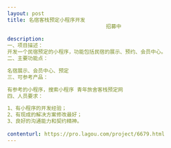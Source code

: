 ```yaml
---                
layout: post       
title: 名宿客栈预定小程序开发
                                招募中
           
description: 
一、项目描述：
开发一个民宿预定的小程序，功能包括民宿的展示、预约、会员中心。
二、主要功能点：

名宿展示、会员中心、预定
三、可参考产品：

有参考的小程序，搜索小程序 青年旅舍客栈预定网
四、人员要求：

1、有小程序的开发经验；
2、有现成的解决方案修改最好；
3、良好的沟通能力和契约精神。
     
contenturl: https://pro.lagou.com/project/6679.html      
---                 
```


